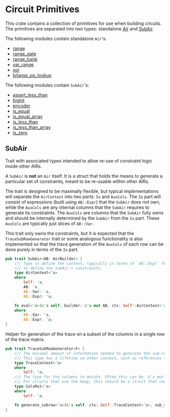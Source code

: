 # Circuit Primitives

This crate contains a collection of primitives for use when building circuits. The primitives are separated into two types: standalone [Air](https://github.com/Plonky3/Plonky3/blob/main/air/src/air.rs) and [SubAir](./sub_air.rs).

The following modules contain standalone `Air`'s:
- [range](./range/README.md)
- [range_gate](./range_gate/README.md)
- [range_tuple](./range_tuple/mod.rs)
- [var_range](./var_range/mod.rs)
- [xor](./xor/README.md)
- [bitwise_op_lookup](./bitwise_op_lookup/mod.rs)

The following modules contain `SubAir`'s:
- [assert_less_than](./assert_less_than/mod.rs)
- [bigint](./bigint/README.md)
- [encoder](./encoder/mod.rs)
- [is_equal](./is_equal/mod.rs)
- [is_equal_array](./is_equal_array/mod.rs)
- [is_less_than](./is_less_than/mod.rs)
- [is_less_than_array](./is_less_than_array/mod.rs)
- [is_zero](./is_zero/mod.rs)

## SubAir

Trait with associated types intended to allow re-use of constraint logic inside other AIRs.

A `SubAir` is **not** an `Air` itself.
It is a struct that holds the means to generate a particular set of constraints, meant to be re-usable within other AIRs.

The trait is designed to be maximally flexible, but typical implementations will separate the `AirContext` into two parts: `Io` and `AuxCols`. 
The `Io` part will consist of expressions (built using `AB::Expr`) that the `SubAir` does not own, while the `AuxCols` are any internal columns that the `SubAir` requires to generate its constraints. 
The `AuxCols` are columns that the `SubAir` fully owns and should be internally determined by the `SubAir` from the `Io` part. These `AuxCols` are typically just slices of `AB::Var`.

This trait only owns the constraints, but it is expected that the `TraceSubRowGenerator` trait
or some analogous functionality is also implemented so that the trace generation of the `AuxCols`
of each row can be done purely in terms of the `Io` part.

```rust
pub trait SubAir<AB: AirBuilder> {
    /// Type to define the context, typically in terms of `AB::Expr` that are needed
    /// to define the SubAir's constraints.
    type AirContext<'a>
    where
        Self: 'a,
        AB: 'a,
        AB::Var: 'a,
        AB::Expr: 'a;

    fn eval<'a>(&'a self, builder: &'a mut AB, ctx: Self::AirContext<'a>)
    where
        AB::Var: 'a,
        AB::Expr: 'a;
}
```

Helper for generation of the trace on a subset of the columns in a single row
of the trace matrix.

```rust
pub trait TraceSubRowGenerator<F> {
    /// The minimal amount of information needed to generate the sub-row of the trace matrix.
    /// This type has a lifetime so other context, such as references to other chips, can be provided.
    type TraceContext<'a>
    where
        Self: 'a;
    /// The type for the columns to mutate. Often this can be `&'a mut Cols<F>` if `Cols` is on the stack.
    /// For structs that use the heap, this should be a struct that contains mutable slices.
    type ColsMut<'a>
    where
        Self: 'a;

    fn generate_subrow<'a>(&'a self, ctx: Self::TraceContext<'a>, sub_row: Self::ColsMut<'a>);
}
```
